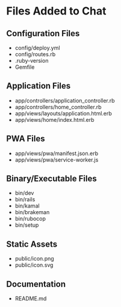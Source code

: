 # Files Added to Chat

## Configuration Files
- config/deploy.yml
- config/routes.rb
- .ruby-version
- Gemfile

## Application Files
- app/controllers/application_controller.rb
- app/controllers/home_controller.rb
- app/views/layouts/application.html.erb
- app/views/home/index.html.erb

## PWA Files
- app/views/pwa/manifest.json.erb
- app/views/pwa/service-worker.js

## Binary/Executable Files
- bin/dev
- bin/rails
- bin/kamal
- bin/brakeman
- bin/rubocop
- bin/setup

## Static Assets
- public/icon.png
- public/icon.svg

## Documentation
- README.md
